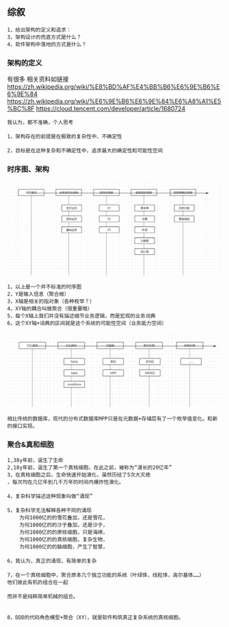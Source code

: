 ## 综叙

    1，给出架构的定义和追求：
    3，架构设计的兜底方式是什么？
    4，软件架构中落地的方式是什么？

### 架构的定义 
有很多
相关资料如链接
https://zh.wikipedia.org/wiki/%E8%BD%AF%E4%BB%B6%E6%9E%B6%E6%9E%84
https://zh.wikipedia.org/wiki/%E6%9E%B6%E6%9E%84%E6%A8%A1%E5%BC%8F
https://cloud.tencent.com/developer/article/1680724

    我认为，都不准确，个人思考
    
    1，架构存在的前提是在极致的复杂性中、不确定性
    
    2，目标是在这种复杂和不确定性中，追求最大的确定性和可能性空间

### 时序图、架构
![img_5.png](img_5.png)
    
    1，以上是一个并不标准的时序图
    2，Y是输入信息（聚合根）
    3，X轴是相关的指对象（各种枚举？）
    4，XY轴的耦合叫做聚合（很重要哦）
    5，每个X轴上我们并没有描述细节业务逻辑，而是宏观的业务词典
    6，这个XY轴+词典的区间就是这个系统的可能性空间（业务能力空间）
    
    

![img_6.png](img_6.png)

    相比传统的数据库，现代的分布式数据库MPP只是在元数据+存储层有了一个枚举值变化。和新的接口实现。
    

### 聚合&真和细胞
    
    1,38y年前，诞生了生命
    2,18y年前，诞生了第一个真核细胞，在此之前，被称为“漫长的20亿年”
    3，在真核细胞之后，生命快速开始演化，虽然历经了5次大灭绝
    ，每次均在几亿年到几千万年的时间内爆炸性演化。
    
    4，复杂科学描述这种现象叫做“涌现”
    
    5，复杂科学无法解释各种不同的涌现
        为何1000亿的的雪花叠加，还是雪花，
        为何1000亿的的沙子叠加，还是沙子，
        为何1000亿的的原核细胞，只是海绵，
        为何1000亿的的真核细胞，复杂生物，
        为何1000亿的的脑细胞，产生了智慧，
    
    6，我认为，真正的涌现，有简单的复杂
    
    7，在一个真核细胞中，聚合原本几个独立功能的系统（叶绿体，线粒体，高尔基体……）
    他们彼此有机的组合在一起
    
    而并不是纯粹简单机械的组合。
    
     
    8，DDD的代码角色模型+聚合（XY），就是软件构筑真正复杂系统的真核细胞。
    



 

 
